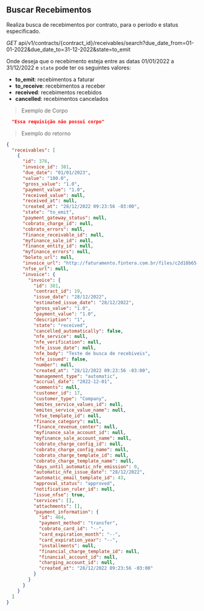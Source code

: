 ## Buscar Recebimentos

Realiza busca de recebimentos por contrato, para o período e status especificado.


<div class="api-endpoint">
  <div class="endpoint-data">
    <i class="label label-get">GET</i>
     api/v1/contracts/{contract_id}/receivables/search?due_date_from=01-01-2022&due_date_to=31-12-2022&state=to_emit
  </div>
</div>

Onde deseja que o recebimento esteja entre as datas 01/01/2022 a 31/12/2022 e `state` pode ter os seguintes valores:

* **to_emit**: recebimentos a faturar
* **to_receive**: recebimentos a receber
* **received**: recebimentos recebidos
* **cancelled**: recebimentos cancelados

> Exemplo de Corpo

```json
  "Essa requisição não possui corpo"
```

> Exemplo do retorno

```json
{
  "receivables": [
    {
      "id": 376,
      "invoice_id": 381,
      "due_date": "01/01/2023",
      "value": "100.0",
      "gross_value": "1.0",
      "payment_value": "1.0",
      "received_value": null,
      "received_at": null,
      "created_at": "28/12/2022 09:23:56 -03:00",
      "state": "to_emit",
      "payment_gateway_status": null,
      "cobrato_charge_id": null,
      "cobrato_errors": null,
      "finance_receivable_id": null,
      "myfinance_sale_id": null,
      "finance_entity_id": null,
      "myfinance_errors": null,
      "boleto_url": null,
      "invoice_url": "http://faturamento.fintera.com.br/files/c2d18b65-9ad7-4340-a01c-07a5c93f27db.pdf",
      "nfse_url": null,
      "invoice": {
        "invoice": {
          "id": 381,
          "contract_id": 19,
          "issue_date": "28/12/2022",
          "estimated_issue_date": "28/12/2022",
          "gross_value": "1.0",
          "payment_value": "1.0",
          "description": "1",
          "state": "received",
          "cancelled_automatically": false,
          "nfe_service": null,
          "nfe_verification": null,
          "nfe_issue_date": null,
          "nfe_body": "Teste de busca de recebiveis",
          "nfe_issued": false,
          "number": null,
          "created_at": "28/12/2022 09:23:56 -03:00",
          "management_type": "automatic",
          "accrual_date": "2022-12-01",
          "comments": null,
          "customer_id": 17,
          "customer_type": "Company",
          "emites_service_values_id": null,
          "emites_service_value_name": null,
          "nfse_template_id": null,
          "finance_category": null,
          "finance_revenue_center": null,
          "myfinance_sale_account_id": null,
          "myfinance_sale_account_name": null,
          "cobrato_charge_config_id": null,
          "cobrato_charge_config_name": null,
          "cobrato_charge_template_id": null,
          "cobrato_charge_template_name": null,
          "days_until_automatic_nfe_emission": 0,
          "automatic_nfe_issue_date": "28/12/2022",
          "automatic_email_template_id": 43,
          "approval_status": "approved",
          "notification_ruler_id": null,
          "issue_nfse": true,
          "services": [],
          "attachments": [],
          "payment_information": {
            "id": 464,
            "payment_method": "transfer",
            "cobrato_card_id": "--",
            "card_expiration_month": "--",
            "card_expiration_year": "--",
            "installments": null,
            "financial_charge_template_id": null,
            "financial_account_id": null,
            "charging_account_id": null,
            "created_at": "28/12/2022 09:23:56 -03:00"
          }
        }
      }
    }
  ]
}
```
